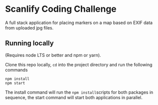 # Scanlify Coding Challenge

A full stack application for placing markers on a map based on EXIF data from uploaded jpg files.

## Running locally

(Requires node LTS or better and npm or yarn).

Clone this repo locally, `cd` into the project directory and run the following commands

```
npm install
npm start
```

The install command will run the `npm install`scripts for both packages in sequence, the start command will start both applications in parallel.
